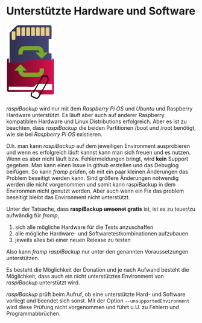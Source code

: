 # Unterstützte Hardware und Software

![raspiBackup icon](images/icons/Icon_rot_blau_final_128.png)

*raspiBackup* wird nur mit dem *Raspberry Pi OS* und *Ubuntu* und Raspberry Hardware
unterstützt. Es läuft aber auch auf anderer Raspberry kompatiblen Hardware und
Linux Distributions erfolgreich. Aber es ist zu beachten, dass *raspiBackup* die
beiden Partitionen /boot und /root benötigt, wie sie bei *Raspberry Pi OS* existieren.

D.h. man kann *raspiBackup* auf dem jeweiligen Environment ausprobieren und wenn
es erfolgreich läuft kannst kann man sich freuen und es nutzen. Wenn es aber nicht
läuft bzw. Fehlermeldungen bringt, wird **kein** Support gegeben. Man kann einen
Issue in github erstellen und das Debuglog beifügen. So kann *framp* prüfen, ob mit ein
paar kleinen Änderungen das Problem beseitigt werden kann. Sind größere Änderungen notwendig
werden die nicht vorgenommen und somit kann raspiBackup in dem Environmen nicht genutzt werden.
Aber auch wenn ein Fix das problem beseitigt bleibt das Environment nicht unterstützt.

Unter der Tatsache, dass **raspiBackup ~~umsonst~~ gratis** ist, ist es zu teuer/zu aufwändig für *framp*,

 1) sich alle mögliche Hardware für die Tests anzuschaffen
 1) alle mögliche Hardware- und Softwaretestkombinationen aufzubauen
 1) jeweils alles bei einer neuen Release zu testen

Also kann *framp* *raspiBackup* nur unter den genannten Voraussetzungen unterstützen.

Es besteht die Möglichkeit der Donation und je nach Aufwand besteht die Möglichkeit,
dass auch ein nicht unterstütztes Environment von *raspiBackup* unterstützt wird.

*raspiBackup* prüft beim Aufruf, ob eine unterstützte Hard- und Software vorliegt
und beendet sich sonst. Mit der Option `--unsupportedEnvironment` wird diese
Prüfung nicht vorgenommen und führt u.U. zu Fehlern und Programmabbrüchen.


[.source]: https://linux-tips-and-tricks.de/de/raspibackupcategoried/608-unterstuetzte-hard-und-software/
[.source]: https://www.linux-tips-and-tricks.de/en/raspibackupcategorye/609-supported-hard-and-software/
[.status]: rft "Ready for translation"



